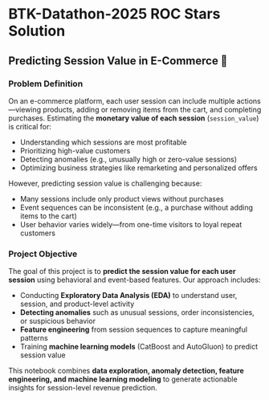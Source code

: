 # BTK-Datathon-2025 ROC Stars Solution

## Predicting Session Value in E-Commerce 🛒

### Problem Definition

On an e-commerce platform, each user session can include multiple actions—viewing products, adding or removing items from the cart, and completing purchases. Estimating the **monetary value of each session** (`session_value`) is critical for:

* Understanding which sessions are most profitable
* Prioritizing high-value customers
* Detecting anomalies (e.g., unusually high or zero-value sessions)
* Optimizing business strategies like remarketing and personalized offers

However, predicting session value is challenging because:

* Many sessions include only product views without purchases
* Event sequences can be inconsistent (e.g., a purchase without adding items to the cart)
* User behavior varies widely—from one-time visitors to loyal repeat customers

### Project Objective

The goal of this project is to **predict the session value for each user session** using behavioral and event-based features. Our approach includes:

* Conducting **Exploratory Data Analysis (EDA)** to understand user, session, and product-level activity
* **Detecting anomalies** such as unusual sessions, order inconsistencies, or suspicious behavior
* **Feature engineering** from session sequences to capture meaningful patterns
* Training **machine learning models** (CatBoost and AutoGluon) to predict session value

This notebook combines **data exploration, anomaly detection, feature engineering, and machine learning modeling** to generate actionable insights for session-level revenue prediction.
